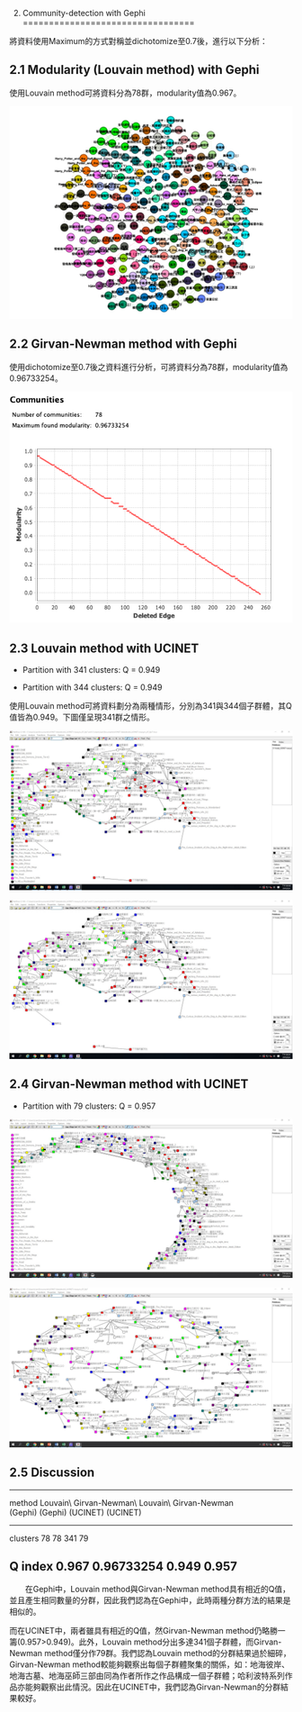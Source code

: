 2. Community-detection with Gephi
=================================

將資料使用Maximum的方式對稱並dichotomize至0.7後，進行以下分析：

2.1 Modularity (Louvain method) with Gephi
------------------------------------------

使用Louvain method可將資料分為78群，modularity值為0.967。

![Figure 2.1 Modularity 分群結果(78 clusters)](q2/image6.png)



2.2 Girvan-Newman method with Gephi
-----------------------------------

使用dichotomize至0.7後之資料進行分析，可將資料分為78群，modularity值為0.96733254。

![Figure 2.2 Girvan-Newman 分群報告](q2/image3.png)



2.3 Louvain method with UCINET
------------------------------

-   Partition with 341 clusters: Q = 0.949

-   Partition with 344 clusters: Q = 0.949

使用Louvain
method可將資料劃分為兩種情形，分別為341與344個子群體，其Q值皆為0.949。下圖僅呈現341群之情形。

![Figure 2.3 Louvain method的分群結果(341 clusters)](q2/image4.png)



![Figure 2.4 Louvain method的分群結果(341 clusters)，不顯示孤立節點](q2/image2.png)



2.4 Girvan-Newman method with UCINET
------------------------------------

-   Partition with 79 clusters: Q = 0.957

![Figure 2.5 Girvan-Newman method的分群結果(79 clusters)](q2/image5.png)


![Figure 2.6 Girvan-Newman method的分群結果(79 clusters)，不顯示孤立節點](q2/image1.png)



2.5 Discussion
--------------

  ------------------------------------------------------------------
  method     Louvain\   Girvan-Newman\   Louvain\   Girvan-Newman\
             (Gephi)    (Gephi)          (UCINET)   (UCINET)
  ---------- ---------- ---------------- ---------- ----------------
  clusters   78         78               341        79

  Q index    0.967      0.96733254       0.949      0.957
  ------------------------------------------------------------------

　　在Gephi中，Louvain method與Girvan-Newman
method具有相近的Q值，並且產生相同數量的分群，因此我們認為在Gephi中，此時兩種分群方法的結果是相似的。

而在UCINET中，兩者雖具有相近的Q值，然Girvan-Newman
method仍略勝一籌(0.957\>0.949)。此外，Louvain
method分出多達341個子群體，而Girvan-Newman
method僅分作79群。我們認為Louvain
method的分群結果過於細碎，Girvan-Newman
method較能夠觀察出每個子群體聚集的關係，如：地海彼岸、地海古墓、地海巫師三部由同為作者所作之作品構成一個子群體；哈利波特系列作品亦能夠觀察出此情況。因此在UCINET中，我們認為Girvan-Newman的分群結果較好。
